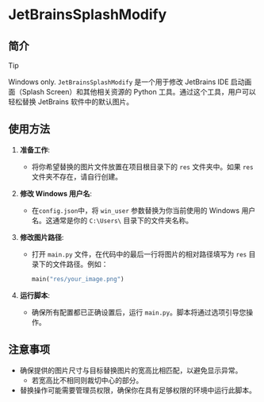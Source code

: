 # JetBrainsSplashModify

## 简介
> [!TIP]
> Windows only.
`JetBrainsSplashModify` 是一个用于修改 JetBrains IDE 启动画面（Splash Screen）和其他相关资源的 Python 工具。通过这个工具，用户可以轻松替换 JetBrains 软件中的默认图片。

## 使用方法

1. **准备工作**:
   - 将你希望替换的图片文件放置在项目根目录下的 `res` 文件夹中。如果 `res` 文件夹不存在，请自行创建。

2. **修改 Windows 用户名**:
   - 在`config.json`中，将 `win_user` 参数替换为你当前使用的 Windows 用户名。这通常是你的 `C:\Users\` 目录下的文件夹名称。

3. **修改图片路径**:
   - 打开 `main.py` 文件，在代码中的最后一行将图片的相对路径填写为 `res` 目录下的文件路径。例如：
     ```python
     main("res/your_image.png")
     ```

4. **运行脚本**:
   - 确保所有配置都已正确设置后，运行 `main.py`。脚本将通过选项引导您操作。

## 注意事项

- 确保提供的图片尺寸与目标替换图片的宽高比相匹配，以避免显示异常。
  - 若宽高比不相同则裁切中心的部分。
- 替换操作可能需要管理员权限，确保你在具有足够权限的环境中运行此脚本。
